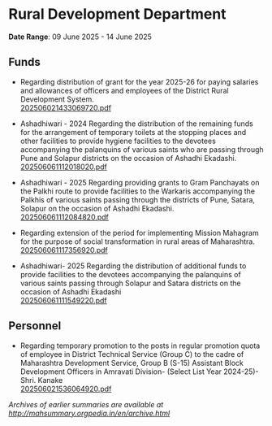 # Rural Development Department

**Date Range**: 09 June 2025 - 14 June 2025


## Funds
- Regarding distribution of grant for the year 2025-26 for paying salaries and allowances of officers and employees of the District Rural Development System.\
  [202506021433069720.pdf](https://gr.maharashtra.gov.in/Site/Upload/Government%20Resolutions/English/202506021433069720.pdf)

- Ashadhiwari - 2024 Regarding the distribution of the remaining funds for the arrangement of temporary toilets at the stopping places and other facilities to provide hygiene facilities to the devotees accompanying the palanquins of various saints who are passing through Pune and Solapur districts on the occasion of Ashadhi Ekadashi.\
  [202506061112018020.pdf](https://gr.maharashtra.gov.in/Site/Upload/Government%20Resolutions/English/202506061112018020.pdf)

- Ashadhiwari - 2025 Regarding providing grants to Gram Panchayats on the Palkhi route to provide facilities to the Warkaris accompanying the Palkhis of various saints passing through the districts of Pune, Satara, Solapur on the occasion of Ashadhi Ekadashi.\
  [202506061112084820.pdf](https://gr.maharashtra.gov.in/Site/Upload/Government%20Resolutions/English/202506061112084820.pdf)

- Regarding extension of the period for implementing Mission Mahagram for the purpose of social transformation in rural areas of Maharashtra.\
  [202506061117356920.pdf](https://gr.maharashtra.gov.in/Site/Upload/Government%20Resolutions/English/202506061117356920.pdf)

- Ashadhiwari- 2025  Regarding the distribution of additional funds to provide facilities to the devotees accompanying the palanquins of various saints passing through Solapur and Satara districts on the occasion of Ashadhi Ekadashi\
  [202506061111549220.pdf](https://gr.maharashtra.gov.in/Site/Upload/Government%20Resolutions/English/202506061111549220.pdf)

## Personnel
- Regarding temporary promotion to the posts in regular promotion quota of employee in District Technical Service (Group C) to the cadre of Maharashtra Development Service, Group B (S-15) Assistant Block Development Officers in Amravati Division- (Select List Year 2024-25)- Shri. Kanake\
  [202506021536064920.pdf](https://gr.maharashtra.gov.in/Site/Upload/Government%20Resolutions/English/202506021536064920.pdf)


*Archives of earlier summaries are available at http://mahsummary.orgpedia.in/en/archive.html*
